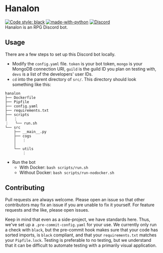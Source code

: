 # Hanalon
[![Code style: black](https://img.shields.io/badge/code%20style-black-000000.svg)](https://github.com/psf/black)
[![made-with-python](https://img.shields.io/badge/Made%20with-Python-1f425f.svg)](https://www.python.org/)
[![Discord](https://img.shields.io/discord/715607808028049459.svg?label=&logo=discord&logoColor=ffffff&color=7389D8&labelColor=6A7EC2)](https://discord.gg/wKqGrKN)  
Hanalon is an RPG Discord bot.
## Usage
There are a few steps to set up this Discord bot locally.
- Modify the `config.yaml` file. `token` is your bot token, `mongo` is your MongoDB connection URI, `guild` is the guild ID you plan on testing with, `devs` is a list of the developers' user IDs.
- `cd` into the parent directory of `src/`. This directory should look something like this:
```
hanalon
├── Dockerfile
├── Pipfile
├── config.yaml
├── requirements.txt
├── scripts
│   ⋮
⋮   └── run.sh
└── src
    ├── __main__.py
    ├── cogs
    │   ⋮
    │
    └── utils
        ⋮
```
- Run the bot
  * With Docker: `bash scripts/run.sh`
  * Without Docker: `bash scripts/run-nodocker.sh`
## Contributing
Pull requests are always welcome. Please open an issue so that other contributors may fix an issue if you are unable to fix it yourself. For feature requests and the like, please open issues.

Keep in mind that even as a side-project, we have standards here. Thus, we've set up a `.pre-commit-config.yaml` for your use. We currently only run a check with `black`, but the pre-commit hook makes sure that your code has sorted imports, is `black` compliant, and that your `requirements.txt` matches your `Pipfile.lock`. Testing is preferable to no testing, but we understand that it can be difficult to automate testing with a primarily visual application.
